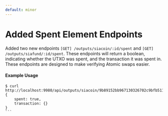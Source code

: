 ```yaml
---
default: minor
---
```


# Added Spent Element Endpoints

Added two new endpoints `[GET] /outputs/siacoin/:id/spent` and `[GET] /outputs/siafund/:id/spent`. These endpoints will return a boolean, indicating whether the UTXO was spent, and the transaction it was spent in. These endpoints are designed to make verifying Atomic swaps easier.

#### Example Usage

````
$ curl http://localhost:9980/api/outputs/siacoin/9b89152bb967130326702c9bfb51109e9f80274ec314ba58d9ef49b881340f2f/spent
{
    spent: true,
    transaction: {}
}
```
